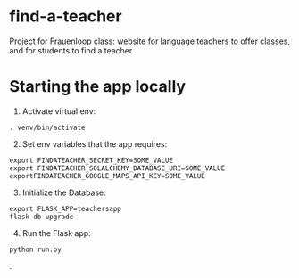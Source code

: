 # find-a-teacher
Project for Frauenloop class: website for language teachers to offer classes, and for students to find a teacher.

# Starting the app locally

1. Activate virtual env:

```
. venv/bin/activate
```

2. Set env variables that the app requires:

```
export FINDATEACHER_SECRET_KEY=SOME_VALUE
export FINDATEACHER_SQLALCHEMY_DATABASE_URI=SOME_VALUE
exportFINDATEACHER_GOOGLE_MAPS_API_KEY=SOME_VALUE
```

3. Initialize the Database:

```
export FLASK_APP=teachersapp
flask db upgrade
```

4. Run the Flask app:

```
python run.py
```
.
